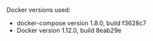Docker versions used:
* docker-compose version 1.8.0, build f3628c7
* Docker version 1.12.0, build 8eab29e
